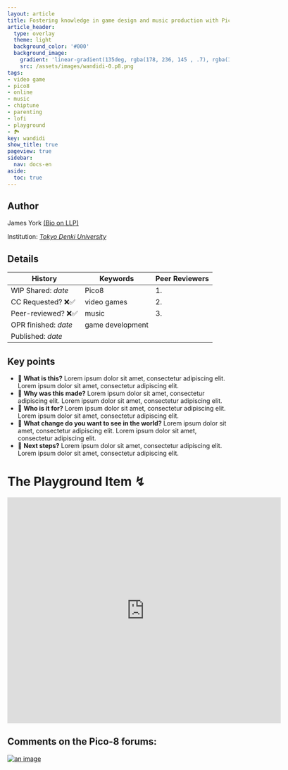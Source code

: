 ```yaml
---
layout: article
title: Fostering knowledge in game design and music production with Pico-8
article_header:
  type: overlay
  theme: light
  background_color: '#000'
  background_image:
    gradient: 'linear-gradient(135deg, rgba(178, 236, 145 , .7), rgba(147, 81, 182, .7))'
    src: /assets/images/wandidi-0.p8.png
tags:
- video game
- pico8
- online
- music
- chiptune
- parenting
- lofi
- playground
- 🏞
key: wandidi
show_title: true
pageview: true
sidebar:
  nav: docs-en
aside:
  toc: true
---
```


<!--more-->

## Author
James York [(Bio on LLP)](https://www.llpjournal.org/2019/03/01/james-york/) 

Institution: [*Tokyo Denki University*](https://ra-data.dendai.ac.jp/tduhp/KgApp?kyoinId=ymbsgsyoggy)



## Details

| History  | Keywords | Peer Reviewers
|---   |---   |---   |
|WIP Shared: *date*  | Pico8 | 1. |
|CC Requested? ❌✅   | video games | 2. |
| Peer-reviewed? ❌✅  | music | 3. |
| OPR finished:   *date*  | game development | |
| Published: *date* | | |


## Key points

- 📍 **What is this?** Lorem ipsum dolor sit amet, consectetur adipiscing elit. Lorem ipsum dolor sit amet, consectetur adipiscing elit.
- 📍 **Why was this made?** Lorem ipsum dolor sit amet, consectetur adipiscing elit. Lorem ipsum dolor sit amet, consectetur adipiscing elit.
- 📍 **Who is it for?** Lorem ipsum dolor sit amet, consectetur adipiscing elit. Lorem ipsum dolor sit amet, consectetur adipiscing elit.
- 📍 **What change do you want to see in the world?** Lorem ipsum dolor sit amet, consectetur adipiscing elit. Lorem ipsum dolor sit amet, consectetur adipiscing elit.
- 📍 **Next steps?** Lorem ipsum dolor sit amet, consectetur adipiscing elit. Lorem ipsum dolor sit amet, consectetur adipiscing elit.

# The Playground Item ↯

<iframe src="https://www.lexaloffle.com/bbs/widget.php?pid=wandidi" allowfullscreen width="621" height="513" style="border:none; overflow:hidden"></iframe>

## Comments on the Pico-8 forums:

<a href="https://www.lexaloffle.com/bbs/?tid=36694">
<img src="https://www.lexaloffle.com/bbs/cposts/wa/wandidi-0.p8.png" alt="an image" title="The title of this image"/>
</a>
